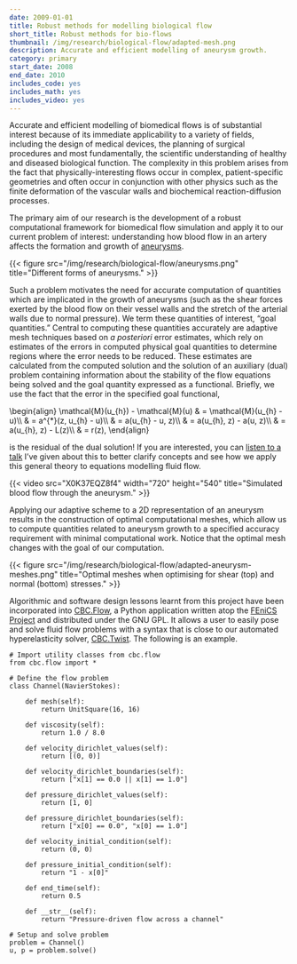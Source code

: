```yaml
---
date: 2009-01-01
title: Robust methods for modelling biological flow
short_title: Robust methods for bio-flows
thumbnail: /img/research/biological-flow/adapted-mesh.png
description: Accurate and efficient modelling of aneurysm growth.
category: primary
start_date: 2008
end_date: 2010
includes_code: yes
includes_math: yes
includes_video: yes
---
```


Accurate and efficient modelling of biomedical flows is of substantial
interest because of its immediate applicability to a variety of
fields, including the design of medical devices, the planning of
surgical procedures and most fundamentally, the scientific
understanding of healthy and diseased biological function. The
complexity in this problem arises from the fact that
physically-interesting flows occur in complex, patient-specific
geometries and often occur in conjunction with other physics such as
the finite deformation of the vascular walls and biochemical
reaction-diffusion processes.

The primary aim of our research is the development of a robust
computational framework for biomedical flow simulation and apply it to
our current problem of interest: understanding how blood flow in an
artery affects the formation and growth of
[aneurysms](http://en.wikipedia.org/wiki/Aneurysm).

{{< figure src="/img/research/biological-flow/aneurysms.png" title="Different forms of aneurysms." >}}

Such a problem motivates the need for accurate computation of
quantities which are implicated in the growth of aneurysms (such as
the shear forces exerted by the blood flow on their vessel walls and
the stretch of the arterial walls due to normal pressure). We term
these quantities of interest, “goal quantities.” Central to computing
these quantities accurately are adaptive mesh techniques based on _a
posteriori_ error estimates, which rely on estimates of the errors in
computed physical goal quantities to determine regions where the error
needs to be reduced. These estimates are calculated from the computed
solution and the solution of an auxiliary (dual) problem containing
information about the stability of the flow equations being solved and
the goal quantity expressed as a functional. Briefly, we use the fact
that the error in the specified goal functional,

<p>
\begin{align}
\mathcal{M}(u_{h}) - \mathcal{M}(u)
& = \mathcal{M}(u_{h} - u)\\
& = a^{*}(z, u_{h} - u)\\
& = a(u_{h} - u, z)\\
& = a(u_{h}, z) - a(u, z)\\
& = a(u_{h}, z) - L(z)\\
& = r(z),
\end{align}
</p>

is the residual of the dual solution! If you are interested, you can
<a href="">listen to a talk</a> I’ve given about this to better
clarify concepts and see how we apply this general theory to equations
modelling fluid flow.

{{< video src="X0K37EQZ8f4" width="720" height="540" title="Simulated blood flow through the aneurysm." >}}

Applying our adaptive scheme to a 2D representation of an aneurysm
results in the construction of optimal computational meshes, which
allow us to compute quantities related to aneurysm growth to a
specified accuracy requirement with minimal computational work. Notice
that the optimal mesh changes with the goal of our computation.

{{< figure src="/img/research/biological-flow/adapted-aneurysm-meshes.png" title="Optimal meshes when optimising for shear (top) and normal (bottom) stresses." >}}

Algorithmic and software design lessons learnt from this project have
been incorporated into [CBC.Flow](https://launchpad.net/cbc.solve), a
Python application written atop the [FEniCS
Project](http://fenicsproject.org/) and distributed under the GNU
GPL. It allows a user to easily pose and solve fluid flow problems
with a syntax that is close to our automated hyperelasticity solver,
[CBC.Twist](http://localhost/research/automated-mechanics/). The
following is an example.

````
# Import utility classes from cbc.flow
from cbc.flow import *

# Define the flow problem
class Channel(NavierStokes):

    def mesh(self):
        return UnitSquare(16, 16)

    def viscosity(self):
        return 1.0 / 8.0

    def velocity_dirichlet_values(self):
        return [(0, 0)]

    def velocity_dirichlet_boundaries(self):
        return ["x[1] == 0.0 || x[1] == 1.0"]

    def pressure_dirichlet_values(self):
        return [1, 0]

    def pressure_dirichlet_boundaries(self):
        return ["x[0] == 0.0", "x[0] == 1.0"]

    def velocity_initial_condition(self):
        return (0, 0)

    def pressure_initial_condition(self):
        return "1 - x[0]"

    def end_time(self):
        return 0.5

    def __str__(self):
        return "Pressure-driven flow across a channel"

# Setup and solve problem
problem = Channel()
u, p = problem.solve()
````
